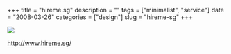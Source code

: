 +++
title = "hireme.sg"
description = ""
tags = ["minimalist", "service"]
date = "2008-03-26"
categories = ["design"]
slug = "hireme-sg"
+++


 

  <div id="screens-thumbs" class="clearfix">
    <div class="txt-center" id="design-submission"><a href="http://www.hireme.sg/"><img id='bluga-thumbnail-773' class='bluga-thumbnail large' src='//konigi.com/media/bluga/
wt47f276a4513c4_0.jpg'/></a></div>  
  </div>   
<p><a href="http://www.hireme.sg/">http://www.hireme.sg/</a></p>




